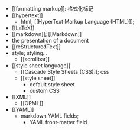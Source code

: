 - [[formatting markup]]: 格式化标记
- [[hypertext]]
    - html; [[HyperText Markup Language (HTML)]];
- [[LaTeX]]
- [[markdown]]; [[Markdown]]
- the presentation of a document
- [[reStructuredText]]
- style; styling...
    - [[scrollbar]]
- [[style sheet language]]
    - [[Cascade Style Sheets (CSS)]]; css
    - [[style sheet]]
        - default style sheet
        - custom CSS
- [[XML]]
    - [[OPML]]
- [[YAML]]
    - markdown YAML fields;
        - YAML front-matter field
